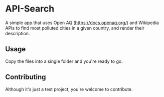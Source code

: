 # API-Search

A simple app that uses Open AQ (https://docs.openaq.org/) and Wikipedia APIs to find most polluted cities in a given country, and render their description.

## Usage

Copy the files into a single folder and you're ready to go.

## Contributing

Although it's just a test project, you're welcome to contribute.
